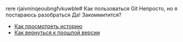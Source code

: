 rere
rjaivninqeoubngfvkuwble# Как пользоваться Git
Непросто, но я постараюсь разобраться
Да!
Закоммитится?
- [Как просмотреть историю](./log_help.md)
- [Как вернуться к прошлой версии](./reset_help.md)
